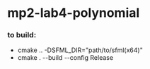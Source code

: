 # mp2-lab4-polynomial

### to build: 
   * cmake .. -DSFML_DIR="path/to/sfml(x64)"
   * cmake . --build --config Release 
